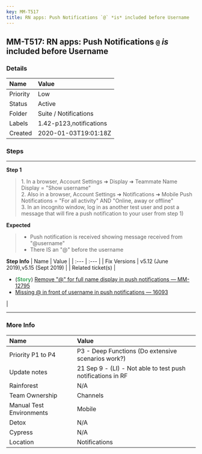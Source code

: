 ```yaml
---
key: MM-T517
title: RN apps: Push Notifications `@` *is* included before Username
---
```


## MM-T517: RN apps: Push Notifications `@` _is_ included before Username

### Details

| Name     | Value                   |
| :------- | :---------------------- |
| Priority | Low                     |
| Status   | Active                  |
| Folder   | Suite / Notifications   |
| Labels   | 1.42-p123,notifications |
| Created  | 2020-01-03T19:01:18Z    |

### Steps

<hr/>

**Step 1**

> <article>1. In a browser, Account Settings ➜ Display ➜ Teammate Name Display = "Show username"<br />2. Also in a browser, Account Settings ➜ Notifications ➜ Mobile Push Notifications = "For all activity" AND "Online, away or offline"<br />3. In an incognito window, log in as another test user and post a message that will fire a push notification to your user from step 1)</article>

**Expected**

> <article><ul><li>Push notification is received showing message received from "@username"</li><li>There IS an "@" before the username</li></ul></article>

**Step Info**
| Name | Value |
| :--- | :--- |
| Fix Versions | v5.12 (June 2019),v5.15 (Sept 2019) |
| Related ticket(s) | <ul><li>(<strong><span style="color:rgb(65, 168, 95)">Story</span></strong>) <a href="http://MMTHTTPS%3A//MATTERMOST.ATLASSIAN.NET/BROWSE/MM-12795">Remove "@" for full name display in push notifications — MM-12795</a></li><li><a href="HTTPS://MATTERMOST.ATLASSIAN.NET/BROWSE/MM-16093">Missing @ in front of username in push notifications — 16093</a></li></ul> |

<hr/>

### More Info

| Name                     | Value                                                       |
| :----------------------- | :---------------------------------------------------------- |
| Priority P1 to P4        | P3 - Deep Functions (Do extensive scenarios work?)          |
| Update notes             | 21 Sep 9 - (LI) - Not able to test push notifications in RF |
| Rainforest               | N/A                                                         |
| Team Ownership           | Channels                                                    |
| Manual Test Environments | Mobile                                                      |
| Detox                    | N/A                                                         |
| Cypress                  | N/A                                                         |
| Location                 | Notifications                                               |
